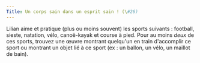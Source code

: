```yaml
---
Title: Un corps sain dans un esprit sain ! (\#26)
---
```


Lilian aime et pratique (plus ou moins souvent) les sports suivants : football, sieste, natation, vélo, canoë-kayak et course à pied.
Pour au moins *deux* de ces sports, trouvez une œuvre montrant quelqu'un en train d'accomplir ce sport ou montrant un objet lié à ce sport (ex : un ballon, un vélo, un maillot de bain).
